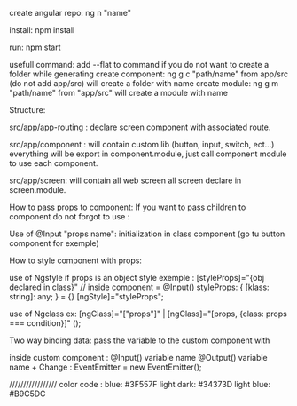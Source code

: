 create angular repo: 
ng n "name"

install:
npm install

run:
npm start

usefull command:
add --flat to command if you do not want to create a folder while generating
create component: ng g c "path/name" from app/src (do not add app/src) will create a folder with name
create module: ng g m "path/name" from "app/src" will create a module with name

Structure:

src/app/app-routing : declare screen component with associated route.

src/app/component : will contain custom lib (button, input, switch, ect...) everything will be export in component.module, just call component module to use each component.

src/app/screen: will contain all web screen all screen declare in screen.module.

How to pass props to component:
If you want to pass children to component do not forgot to use : <ng-content>

Use of @Input "props name": initialization in class component (go tu button component for exemple)

How to style component with props:

use of Ngstyle if props is an object style exemple : [styleProps]="{obj declared in class}" // inside component =  @Input() styleProps: { [klass: string]: any; } = {} [ngStyle]="styleProps";

use of Ngclass ex: [ngClass]="["props"]" | [ngClass]="[props, {class: props === condition}]" ();

Two way binding data:
pass the variable to the custom component with

inside custom component :
@Input() variable name
@Output() variable name + Change : EventEmitter<type of varibale> = new EventEmitter<type of variable>();


/////////////////
color code : blue: #3F557F
light dark: #34373D
light blue: #B9C5DC